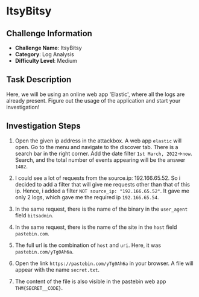 # ItsyBitsy

## Challenge Information
- **Challenge Name**: ItsyBitsy
- **Category**: Log Analysis
- **Difficulty Level**: Medium

## Task Description
Here, we will be using an online web app 'Elastic', where all the logs are already present. Figure out the usage of the application and start your investigation!

## Investigation Steps

1. Open the given ip address in the attackbox. A web app `elastic` will open. Go to the menu and navigate to the discover tab. There is a search bar in the right corner. Add the date filter `1st March, 2022`->`now`. Search, and the total number of events appearing will be the answer `1482`.

2. I could see a lot of requests from the source.ip: 192.166.65.52. So i decided to add a filter that will give me requests other than that of this ip. Hence, i added a filter `NOT source_ip: "192.166.65.52"`. It gave me only 2 logs, which gave me the required ip `192.166.65.54`.

3. In the same request, there is the name of the binary in the `user_agent` field `bitsadmin`.

4. In the same request, there is the name of the site in the `host` field `pastebin.com`.

5. The full url is the combination of `host` and `uri`. Here, it was `pastebin.com/yTg0Ah6a`.

6. Open the link `https://pastebin.com/yTg0Ah6a` in your browser. A file will appear with the name `secret.txt`.

7. The content of the file is also visible in the pastebin web app `THM{SECRET__CODE}`.
